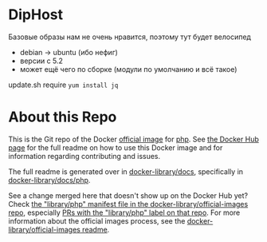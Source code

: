 # DipHost
Базовые образы нам не очень нравится, поэтому тут будет велосипед
* debian -> ubuntu (ибо нефиг)
* версии с 5.2
* может ещё чего по сборке (модули по умолчанию и всё такое)

update.sh require `yum install jq`

# About this Repo

This is the Git repo of the Docker [official image](https://docs.docker.com/docker-hub/official_repos/) for [php](https://registry.hub.docker.com/_/php/). See [the Docker Hub page](https://registry.hub.docker.com/_/php/) for the full readme on how to use this Docker image and for information regarding contributing and issues.

The full readme is generated over in [docker-library/docs](https://github.com/docker-library/docs), specifically in [docker-library/docs/php](https://github.com/docker-library/docs/tree/master/php).

See a change merged here that doesn't show up on the Docker Hub yet? Check [the "library/php" manifest file in the docker-library/official-images repo](https://github.com/docker-library/official-images/blob/master/library/php), especially [PRs with the "library/php" label on that repo](https://github.com/docker-library/official-images/labels/library%2Fphp). For more information about the official images process, see the [docker-library/official-images readme](https://github.com/docker-library/official-images/blob/master/README.md).
